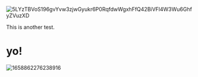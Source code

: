![5LYzTBVoS196gvYvw3zjwGyukr6P0RqfdwWgxhFfQ42BiVFl4W3Wu6GhfyZVuzXD](https://user-images.githubusercontent.com/91919356/184688443-1edcb768-beeb-4497-9538-5049d4e6789d.png)

This is another test.

# yo!


![1658862276238916](https://user-images.githubusercontent.com/91919356/184688728-151cf87c-9887-4bdf-b55b-f8661cb87689.jpg)
